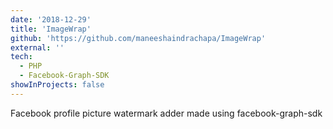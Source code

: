 ```yaml
---
date: '2018-12-29'
title: 'ImageWrap'
github: 'https://github.com/maneeshaindrachapa/ImageWrap'
external: ''
tech:
  - PHP
  - Facebook-Graph-SDK
showInProjects: false
---
```


Facebook profile picture watermark adder made using facebook-graph-sdk
